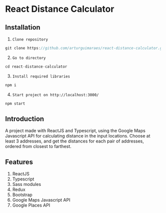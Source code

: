 # React Distance Calculator

## Installation

1. `Clone repository`
```js 
git clone https://github.com/arturguimaraes/react-distance-calculator.git 
```
2. `Go to directory`
```js 
cd react-distance-calculator
```
3. `Install required libraries`
```js 
npm i
```
4. `Start project on http://localhost:3000/`
```js 
npm start
```

## Introduction

A project made with ReactJS and Typescript, using the Google Maps Javascript API for calculating distance in the input locations. Choose at least 3 addresses, and get the distances for each pair of addresses, ordered from closest to farthest.

## Features

1. ReactJS
2. Typescript
3. Sass modules
4. Redux
5. Bootstrap
6. Google Maps Javascript API
7. Google Places API